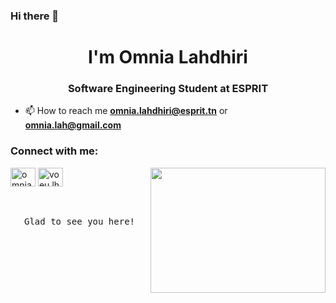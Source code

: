 ### Hi there 👋
<h1 align="center">I'm Omnia Lahdhiri</h1>
<h3 align="center">Software Engineering Student at ESPRIT</h3>



- 📫 How to reach me **omnia.lahdhiri@esprit.tn** or **omnia.lah@gmail.com**



<h3 align="left">Connect with me:</h3>

<p align="left">
<a href="https://www.linkedin.com/in/omnia-lahdhiri-20489125b/" target="blank"><img align="center" src="https://raw.githubusercontent.com/rahuldkjain/github-profile-readme-generator/master/src/images/icons/Social/linked-in-alt.svg" alt="omnia-lahdhiri" height="30" width="40" /></a>
<a href="https://www.facebook.com/voeu.lhdr1" target="blank"><img align="center" src="https://raw.githubusercontent.com/rahuldkjain/github-profile-readme-generator/master/src/images/icons/Social/facebook.svg" alt="voeu.lhdr1" height="30" width="40" /></a>

<img src="https://i.pinimg.com/originals/f0/f0/d9/f0f0d932d6e39c7af5aa305cbd8da735.gif" height="200" width = "280" align="right">
<br>
<br>
<br>
<pre align = "center">Glad to see you here!</pre>